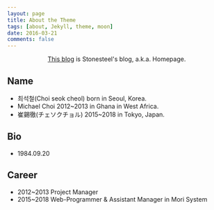 ```yaml
---
layout: page
title: About the Theme
tags: [about, Jekyll, theme, moon]
date: 2016-03-21
comments: false
---
```

    
<center><a href="https://stonesteel1023.github.io">This blog</a> is Stonesteel's blog, a.k.a. Homepage.</center>

## Name
* 최석철(Choi seok cheol) born in Seoul, Korea.
* Michael Choi 2012~2013 in Ghana in West Africa.
* 崔錫徹(チェソクチョル) 2015~2018 in Tokyo, Japan.


## Bio
* 1984.09.20

    

## Career
* 2012~2013 Project Manager
* 2015~2018 Web-Programmer & Assistant Manager in Mori System 
